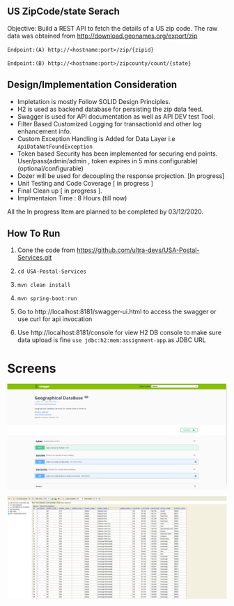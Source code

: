 ## US ZipCode/state Serach 

Objective:  Build a REST API to fetch the details of a US zip code. The raw data was obtained from http://download.geonames.org/export/zip

`Endpoint:(A) http://<hostname:port>/zip/{zipid}`

`Endpoint:(B) http://<hostname:port>/zipcounty/count/{state}`

## Design/Implementation Consideration
 
- Impletation is mostly Follow SOLID Design Principles.
-  H2 is used as backend database for persisting the zip data feed.
- Swagger is used for API documentation as well as  API DEV test Tool.
- Filter Based Customized Logging for transactionId and other log enhancement info.
- Custom Exception Handling is Added for Data Layer i.e `ApiDataNotFoundException` 
- Token based Security has been implemented  for  securing end points. User/pass(admin/admin , token expires in 5 mins configurable) (optional/configurable)
- Dozer will be used for decoupling  the response projection.  [In progress]
- Unit Testing and Code Coverage [ in progress ]
- Final Clean up [ in progress ].
- Implmentaion Time : 8 Hours (till now) 

All the In progress Item are planned to be completed by 03/12/2020.



## How To Run

1. Cone the code from https://github.com/ultra-devs/USA-Postal-Services.git

2. `cd USA-Postal-Services`

3. `mvn clean install`

4.  `mvn spring-boot:run`

5. Go to http://localhost:8181/swagger-ui.html to access the swagger  or use curl for api invocation

6. Use http://localhost:8181/console for view H2 DB console to make sure data upload is fine `use jdbc:h2:mem:assignment-app`.as JDBC URL

   

# Screens

![](documents/swagger-main-1.png)

 

![](documents/embedded-postal-h2-data.png)

 

